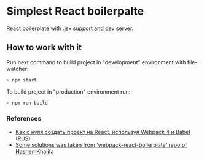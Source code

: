# Simplest React boilerpalte

React boilerplate with .jsx support and dev server.

## How to work with it

Run next command to build project in "development" environment with file-watcher:

```bash
> npm start
```

To build project in "production" environment run:

```bash
> npm run build
```

### References

- [Как с нуля создать проект на React, используя Webpack 4 и Babel (RUS)](https://medium.com/nuances-of-programming/%D0%BA%D0%B0%D0%BA-%D1%81-%D0%BD%D1%83%D0%BB%D1%8F-%D1%81%D0%BE%D0%B7%D0%B4%D0%B0%D1%82%D1%8C-%D0%BF%D1%80%D0%BE%D0%B5%D0%BA%D1%82-%D0%BD%D0%B0-react-%D0%B8%D1%81%D0%BF%D0%BE%D0%BB%D1%8C%D0%B7%D1%83%D1%8F-webpack-4-%D0%B8-babel-172c256d228)
- [Some solutions was taken from 'webpack-react-boilerplate' repo of HashemKhalifa](https://github.com/HashemKhalifa/webpack-react-boilerplate)
